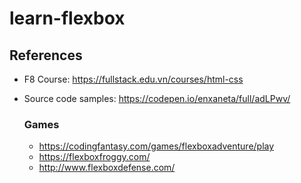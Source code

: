 # learn-flexbox

## References
- F8 Course: https://fullstack.edu.vn/courses/html-css

- Source code samples: https://codepen.io/enxaneta/full/adLPwv/

    ### Games
    + https://codingfantasy.com/games/flexboxadventure/play
    + https://flexboxfroggy.com/
    + http://www.flexboxdefense.com/